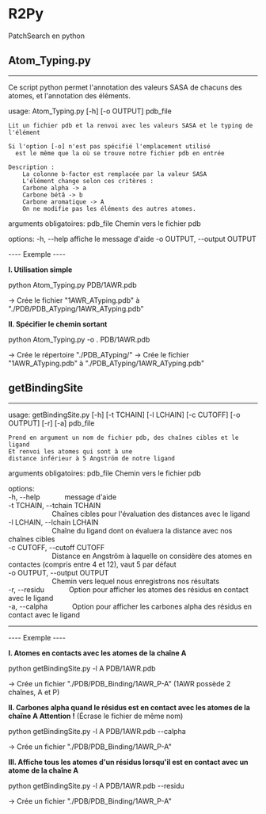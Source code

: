 # R2Py

PatchSearch en python

## Atom_Typing.py
-----------------
Ce script python permet l'annotation des valeurs SASA de chacuns des atomes, et l'annotation des éléments.

usage: Atom_Typing.py [-h] [-o OUTPUT] pdb_file

    Lit un fichier pdb et la renvoi avec les valeurs SASA et le typing de l'élément

    Si l'option [-o] n'est pas spécifié l'emplacement utilisé 
      est le même que la où se trouve notre fichier pdb en entrée

    Description :
        La colonne b-factor est remplacée par la valeur SASA
        L'élément change selon ces critères :
        Carbone alpha -> a
        Carbone bétâ -> b
        Carbone aromatique -> A
        On ne modifie pas les éléments des autres atomes.


arguments obligatoires:
  pdb_file              Chemin vers le fichier pdb

options:
  -h, --help            affiche le message d'aide
  -o OUTPUT, --output OUTPUT


---- Exemple ----

__I. Utilisation simple__

python Atom_Typing.py PDB/1AWR.pdb

-> Crée le fichier "1AWR_ATyping.pdb" à "./PDB/PDB_ATyping/1AWR_ATyping.pdb"

__II. Spécifier le chemin sortant__

python Atom_Typing.py -o . PDB/1AWR.pdb

-> Crée le répertoire "./PDB_ATyping/"
-> Crée le fichier "1AWR_ATyping.pdb" à "./PDB_ATyping/1AWR_ATyping.pdb"


## getBindingSite
-----------------
usage: getBindingSite.py [-h] [-t TCHAIN] [-l LCHAIN] [-c CUTOFF] [-o OUTPUT] [-r] [-a] pdb_file

    Prend en argument un nom de fichier pdb, des chaînes cibles et le ligand
    Et renvoi les atomes qui sont à une
    distance inférieur à 5 Angström de notre ligand


arguments obligatoires:
  pdb_file              Chemin vers le fichier pdb

options:  
  -h, --help &emsp;&emsp;&emsp; message d'aide  
  -t TCHAIN, --tchain TCHAIN  
  &emsp;&emsp;&emsp;&emsp;&emsp;&emsp; Chaînes cibles pour l'évaluation des distances avec le ligand  
  -l LCHAIN, --lchain LCHAIN  
  &emsp;&emsp;&emsp;&emsp;&emsp;&emsp; Chaîne du ligand dont on évaluera la distance avec nos chaînes cibles  
  -c CUTOFF, --cutoff CUTOFF  
  &emsp;&emsp;&emsp;&emsp;&emsp;&emsp; Distance en Angström à laquelle on considère des atomes en contactes (compris entre 4 et 12), vaut 5 par défaut  
  -o OUTPUT, --output OUTPUT  
  &emsp;&emsp;&emsp;&emsp;&emsp;&emsp; Chemin vers lequel nous enregistrons nos résultats  
  -r, --residu &emsp;&emsp;&emsp; Option pour afficher les atomes des résidus en contact avec le ligand  
  -a, --calpha &emsp;&emsp;&emsp; Option pour afficher les carbones alpha des résidus en contact avec le ligand  

-----------------
---- Exemple ----

__I. Atomes en contacts avec les atomes de la chaîne A__

python getBindingSite.py -l A PDB/1AWR.pdb

-> Crée un fichier "./PDB/PDB_Binding/1AWR_P-A" (1AWR possède 2 chaînes, A et P)

__II. Carbones alpha quand le résidus est en contact avec les atomes de la chaîne A Attention !__ (Écrase le fichier de même nom)

python getBindingSite.py -l A PDB/1AWR.pdb --calpha

-> Crée un fichier "./PDB/PDB_Binding/1AWR_P-A"

__III. Affiche tous les atomes d'un résidus lorsqu'il est en contact avec un atome de la chaîne A__

python getBindingSite.py -l A PDB/1AWR.pdb --residu

-> Crée un fichier "./PDB/PDB_Binding/1AWR_P-A"
